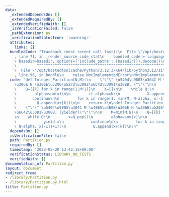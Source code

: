 ```yaml
---
data:
  _extendedDependsOn: []
  _extendedRequiredBy: []
  _extendedVerifiedWith: []
  _isVerificationFailed: false
  _pathExtension: py
  _verificationStatusIcon: ':warning:'
  attributes:
    links: []
  bundledCode: "Traceback (most recent call last):\n  File \"/opt/hostedtoolcache/Python/3.12.3/x64/lib/python3.12/site-packages/onlinejudge_verify/documentation/build.py\"\
    , line 71, in _render_source_code_stat\n    bundled_code = language.bundle(stat.path,\
    \ basedir=basedir, options={'include_paths': [basedir]}).decode()\n          \
    \         ^^^^^^^^^^^^^^^^^^^^^^^^^^^^^^^^^^^^^^^^^^^^^^^^^^^^^^^^^^^^^^^^^^^^^^^^^^^^^^^^^\n\
    \  File \"/opt/hostedtoolcache/Python/3.12.3/x64/lib/python3.12/site-packages/onlinejudge_verify/languages/python.py\"\
    , line 96, in bundle\n    raise NotImplementedError\nNotImplementedError\n"
  code: "def Integer_Partition(N,M):\n    \"\"\" \u5404\u9805\u304C M \u4EE5\u4E0B\
    \u306E N \u306E\u5206\u5272\u3092\u6C42\u3081\u308B. \"\"\"\n\n    M=min(M,N)\n\
    \    Q=[[k] for k in range(1,M+1)]\n    X=[]\n\n    while Q:\n        x=Q.pop()\n\
    \        alpha=sum(x)\n\n        if alpha==N:\n            X.append(x)\n     \
    \       continue\n\n        for k in range(1, min(M, N-alpha, x[-1])+1):\n   \
    \         Q.append(x+[k])\n\n    return X\n\ndef Integer_Partition_yielder(N,M):\n\
    \    \"\"\" \u5404\u9805\u304C M \u4EE5\u4E0B\u306E N \u306E\u5206\u5272\u3092\
    \u6C42\u3081\u308B. (yielder)\"\"\"\n\n    M=min(M,N)\n    Q=[[k] for k in range(1,M+1)]\n\
    \n    while Q:\n        x=Q.pop()\n        alpha=sum(x)\n\n        if alpha==N:\n\
    \            yield x\n            continue\n\n        for k in range(1, min(M,\
    \ N-alpha, x[-1])+1):\n            Q.append(x+[k])\n\n"
  dependsOn: []
  isVerificationFile: false
  path: Partition.py
  requiredBy: []
  timestamp: '2023-05-20 13:42:15+09:00'
  verificationStatus: LIBRARY_NO_TESTS
  verifiedWith: []
documentation_of: Partition.py
layout: document
redirect_from:
- /library/Partition.py
- /library/Partition.py.html
title: Partition.py
---
```

